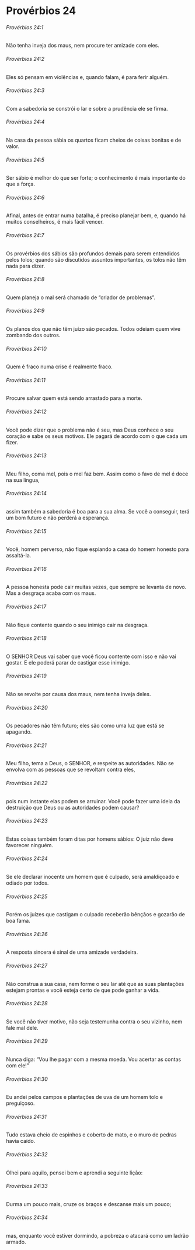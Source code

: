 # Provérbios 24

###### Provérbios 24:1

Não tenha inveja dos maus, nem procure ter amizade com eles.

###### Provérbios 24:2

Eles só pensam em violências e, quando falam, é para ferir alguém.

###### Provérbios 24:3

Com a sabedoria se constrói o lar e sobre a prudência ele se firma.

###### Provérbios 24:4

Na casa da pessoa sábia os quartos ficam cheios de coisas bonitas e de valor.

###### Provérbios 24:5

Ser sábio é melhor do que ser forte; o conhecimento é mais importante do que a força.

###### Provérbios 24:6

Afinal, antes de entrar numa batalha, é preciso planejar bem, e, quando há muitos conselheiros, é mais fácil vencer.

###### Provérbios 24:7

Os provérbios dos sábios são profundos demais para serem entendidos pelos tolos; quando são discutidos assuntos importantes, os tolos não têm nada para dizer.

###### Provérbios 24:8

Quem planeja o mal será chamado de “criador de problemas”.

###### Provérbios 24:9

Os planos dos que não têm juízo são pecados. Todos odeiam quem vive zombando dos outros.

###### Provérbios 24:10

Quem é fraco numa crise é realmente fraco.

###### Provérbios 24:11

Procure salvar quem está sendo arrastado para a morte.

###### Provérbios 24:12

Você pode dizer que o problema não é seu, mas Deus conhece o seu coração e sabe os seus motivos. Ele pagará de acordo com o que cada um fizer.

###### Provérbios 24:13

Meu filho, coma mel, pois o mel faz bem. Assim como o favo de mel é doce na sua língua,

###### Provérbios 24:14

assim também a sabedoria é boa para a sua alma. Se você a conseguir, terá um bom futuro e não perderá a esperança.

###### Provérbios 24:15

Você, homem perverso, não fique espiando a casa do homem honesto para assaltá-la.

###### Provérbios 24:16

A pessoa honesta pode cair muitas vezes, que sempre se levanta de novo. Mas a desgraça acaba com os maus.

###### Provérbios 24:17

Não fique contente quando o seu inimigo cair na desgraça.

###### Provérbios 24:18

O SENHOR Deus vai saber que você ficou contente com isso e não vai gostar. E ele poderá parar de castigar esse inimigo.

###### Provérbios 24:19

Não se revolte por causa dos maus, nem tenha inveja deles.

###### Provérbios 24:20

Os pecadores não têm futuro; eles são como uma luz que está se apagando.

###### Provérbios 24:21

Meu filho, tema a Deus, o SENHOR, e respeite as autoridades. Não se envolva com as pessoas que se revoltam contra eles,

###### Provérbios 24:22

pois num instante elas podem se arruinar. Você pode fazer uma ideia da destruição que Deus ou as autoridades podem causar?

###### Provérbios 24:23

Estas coisas também foram ditas por homens sábios: O juiz não deve favorecer ninguém.

###### Provérbios 24:24

Se ele declarar inocente um homem que é culpado, será amaldiçoado e odiado por todos.

###### Provérbios 24:25

Porém os juízes que castigam o culpado receberão bênçãos e gozarão de boa fama.

###### Provérbios 24:26

A resposta sincera é sinal de uma amizade verdadeira.

###### Provérbios 24:27

Não construa a sua casa, nem forme o seu lar até que as suas plantações estejam prontas e você esteja certo de que pode ganhar a vida.

###### Provérbios 24:28

Se você não tiver motivo, não seja testemunha contra o seu vizinho, nem fale mal dele.

###### Provérbios 24:29

Nunca diga: “Vou lhe pagar com a mesma moeda. Vou acertar as contas com ele!”

###### Provérbios 24:30

Eu andei pelos campos e plantações de uva de um homem tolo e preguiçoso.

###### Provérbios 24:31

Tudo estava cheio de espinhos e coberto de mato, e o muro de pedras havia caído.

###### Provérbios 24:32

Olhei para aquilo, pensei bem e aprendi a seguinte lição:

###### Provérbios 24:33

Durma um pouco mais, cruze os braços e descanse mais um pouco;

###### Provérbios 24:34

mas, enquanto você estiver dormindo, a pobreza o atacará como um ladrão armado.

